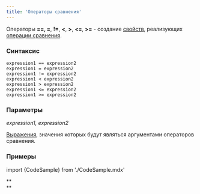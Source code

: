 ```yaml
---
title: 'Операторы сравнения'
---
```


Операторы **==, =**, **!=**, **<**, **\>**, **<=**, **\>=** - создание [свойств](Properties.md), реализующих [операции сравнения](Comparison_operators_=_..._.md).

### Синтаксис

    expression1 == expression2
    expression1 = expression2
    expression1 != expression2
    expression1 < expression2
    expression1 > expression2
    expression1 <= expression2
    expression1 >= expression2

### Параметры

*expression1, expression2*

[Выражения](Expression.md), значения которых будут являться аргументами операторов сравнения.

### Примеры


import {CodeSample} from './CodeSample.mdx'

<CodeSample url="https://ru-documentation.lsfusion.org/sample?file=OperatorPropertySample&block=compare"/>

**  
**
